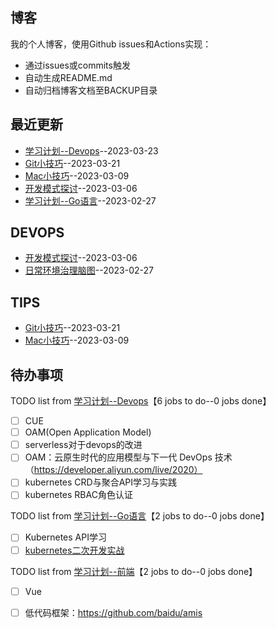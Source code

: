 ## 博客
我的个人博客，使用Github issues和Actions实现：

- 通过issues或commits触发
- 自动生成README.md
- 自动归档博客文档至BACKUP目录
## 最近更新
- [学习计划--Devops](https://github.com/EasonAssassin/blog_with_issues/issues/8)--2023-03-23
- [Git小技巧](https://github.com/EasonAssassin/blog_with_issues/issues/7)--2023-03-21
- [Mac小技巧](https://github.com/EasonAssassin/blog_with_issues/issues/6)--2023-03-09
- [开发模式探讨](https://github.com/EasonAssassin/blog_with_issues/issues/5)--2023-03-06
- [学习计划--Go语言](https://github.com/EasonAssassin/blog_with_issues/issues/4)--2023-02-27
## DEVOPS
- [开发模式探讨](https://github.com/EasonAssassin/blog_with_issues/issues/5)--2023-03-06
- [日常环境治理脑图](https://github.com/EasonAssassin/blog_with_issues/issues/2)--2023-02-27
## TIPS
- [Git小技巧](https://github.com/EasonAssassin/blog_with_issues/issues/7)--2023-03-21
- [Mac小技巧](https://github.com/EasonAssassin/blog_with_issues/issues/6)--2023-03-09
## 待办事项
TODO list from [学习计划--Devops](https://github.com/EasonAssassin/blog_with_issues/issues/8)【6 jobs to do--0 jobs done】
- [ ] CUE
- [ ] OAM(Open Application Model) 
- [ ] serverless对于devops的改进
- [ ] OAM：云原生时代的应用模型与下一代 DevOps 技术（https://developer.aliyun.com/live/2020）
- [ ] kubernetes CRD与聚合API学习与实践
- [ ] kubernetes RBAC角色认证

TODO list from [学习计划--Go语言](https://github.com/EasonAssassin/blog_with_issues/issues/4)【2 jobs to do--0 jobs done】
- [ ] Kubernetes API学习
- [ ] [kubernetes二次开发实战](https://www.bilibili.com/video/BV1Np4y1W7rD?p=1&vd_source=99bae05747e5682b2ad99805f18aff51)

TODO list from [学习计划--前端](https://github.com/EasonAssassin/blog_with_issues/issues/3)【2 jobs to do--0 jobs done】
- [ ] Vue
- [ ] 低代码框架：https://github.com/baidu/amis

